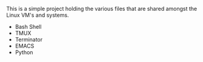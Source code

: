 This is a simple project holding the various files that are shared amongst the Linux VM's and systems.

+ Bash Shell
+ TMUX
+ Terminator
+ EMACS
+ Python

